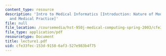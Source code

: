 ```yaml
---
content_type: resource
description: 'Intro to Medical Informatics [Introduction: Nature of Modern Medicine
  and Medical Practice]'
file: null
file_location: /coursemedia/hst-950j-medical-computing-spring-2003/cfe33fec153d91586af3527e983b4f75_lecture1.pdf
file_type: application/pdf
resourcetype: Document
title: lecture1.pdf
uid: cfe33fec-153d-9158-6af3-527e983b4f75
---
```

